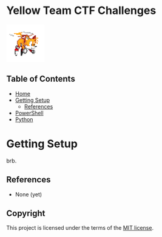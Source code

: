 # Yellow Team CTF Challenges
![yellow.gif](/_misc/yellow.gif)

## Table of Contents
* [Home](/README.md)
* [Getting Setup](/_misc/getting_setup.md)
    * [References](#references)
* [PowerShell](/PowerShell/README.md)
* [Python](/Python/README.md)

# Getting Setup
brb.

## References
* None (yet)

## Copyright
This project is licensed under the terms of the [MIT license](/_misc/LICENSE).
